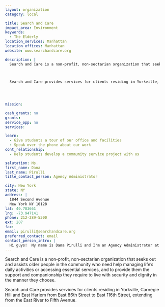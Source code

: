 ```yaml
---
layout: organization
category: local

title: Search and Care
impact_area: Environment
keywords: 
  - The Elderly
location_services: Manhattan
location_offices: Manhattan
website: www.searchandcare.org

description: |
  Search and Care is a non-profit, non-sectarian organization that seeks out and assists older people in the community who need help managing life’s daily activities or accessing essential services, and to provide them the support and companionship they require to live with security and dignity in the manner they choose.

  

  Search and Care provides services for clients residing in Yorkville, Carnegie Hill and East Harlem from East 86th Street to East 116th Street, extending from the East River to Fifth Avenue.

  

  
mission: 

cash_grants: no
grants: 
service_opp: no
services: 

learn: 
  - Give students a tour of our office and facilities
  - Speak over the phone about our work
cont_relationship: 
  - Help students develop a community service project with us

salutation: Ms.
first_name: Dana
last_name: Pirulli
title_contact_person: Agency Administrator

city: New York
state: NY
address: |
  1844 Second Avenue  
  New York NY 10128
lat: 40.783661
lng: -73.947141
phone: 212-289-5300
ext: 207
fax: 
email: pirulli@searchandcare.org
preferred_contact: email
contact_person_intro: |
  Hi guys!  My name is Dana Pirulli and I'm an Agency Administrator at Search and Care.  I've been working here for over 5 years--yep, seems like a long time, but it really isn't.  Even though I haven't worked with Common Cents, I would love to start as this is our first time working with you.  It would really give us a great opportunity to get to know you and for you to get to know us--especially our elderly population!  
---
```

Search and Care is a non-profit, non-sectarian organization that seeks out and assists older people in the community who need help managing life’s daily activities or accessing essential services, and to provide them the support and companionship they require to live with security and dignity in the manner they choose.



Search and Care provides services for clients residing in Yorkville, Carnegie Hill and East Harlem from East 86th Street to East 116th Street, extending from the East River to Fifth Avenue.



